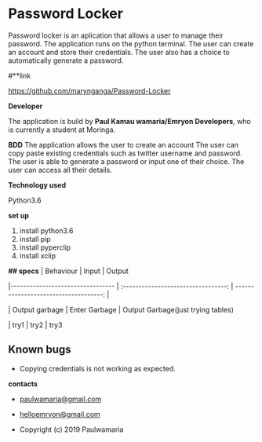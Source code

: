 # Password Locker

Password locker is an aplication that allows a user to manage their password. The application runs on the python terminal. The user can create an
account and store their credentials. The user also has a choice to automatically generate a  password.

#**link

https://github.com/marynganga/Password-Locker

**Developer**

The application is build by **Paul Kamau wamaria/Emryon Developers**, who is currently a student at Moringa.

**BDD**
The application allows the user to create an account
The user can copy paste existing credentials such as twitter username and password.
The user is able to generate a password or input one of their choice.
The user can access all their details.

**Technology used**

Python3.6

**set up**

1. install python3.6
1. install pip
1. install pyperclip
1. install xclip


**##  specs**
|   Behaviour                        |  Input                                 |  Output

|---------------------------------   |   :---------------------------------:  |   ------------------------------------:   |


| Output garbage                     |    Enter Garbage                       | Output Garbage(just trying tables)  

| try1                               |    try2                                |  try3


## Known bugs 

* Copying credentials is not working as expected.


**contacts**

* paulwamaria@gmail.com

* helloemryon@gmail.com

* Copyright (c) 2019 Paulwamaria
